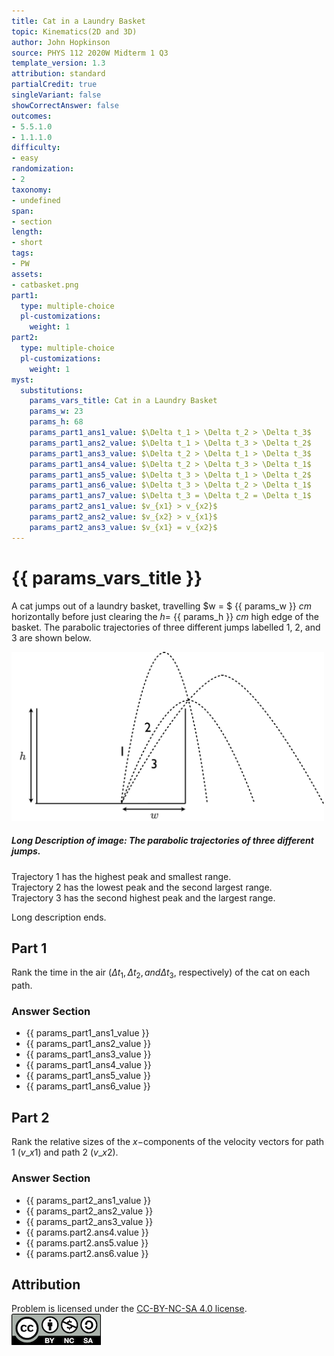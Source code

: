```yaml
---
title: Cat in a Laundry Basket
topic: Kinematics(2D and 3D)
author: John Hopkinson
source: PHYS 112 2020W Midterm 1 Q3
template_version: 1.3
attribution: standard
partialCredit: true
singleVariant: false
showCorrectAnswer: false
outcomes:
- 5.5.1.0
- 1.1.1.0
difficulty:
- easy
randomization:
- 2
taxonomy:
- undefined
span:
- section
length:
- short
tags:
- PW
assets:
- catbasket.png
part1:
  type: multiple-choice
  pl-customizations:
    weight: 1
part2:
  type: multiple-choice
  pl-customizations:
    weight: 1
myst:
  substitutions:
    params_vars_title: Cat in a Laundry Basket
    params_w: 23
    params_h: 68
    params_part1_ans1_value: $\Delta t_1 > \Delta t_2 > \Delta t_3$
    params_part1_ans2_value: $\Delta t_1 > \Delta t_3 > \Delta t_2$
    params_part1_ans3_value: $\Delta t_2 > \Delta t_1 > \Delta t_3$
    params_part1_ans4_value: $\Delta t_2 > \Delta t_3 > \Delta t_1$
    params_part1_ans5_value: $\Delta t_3 > \Delta t_1 > \Delta t_2$
    params_part1_ans6_value: $\Delta t_3 > \Delta t_2 > \Delta t_1$
    params_part1_ans7_value: $\Delta t_3 = \Delta t_2 = \Delta t_1$
    params_part2_ans1_value: $v_{x1} > v_{x2}$
    params_part2_ans2_value: $v_{x2} > v_{x1}$
    params_part2_ans3_value: $v_{x1} = v_{x2}$
---
```

# {{ params_vars_title }}
A cat jumps out of a laundry basket, travelling $w = $ {{ params_w }} $cm$ horizontally before just clearing the $h =$ {{ params_h }} $cm$ high edge of the basket.
The parabolic trajectories of three different jumps labelled 1, 2, and 3 are shown below.

<img longdesc="Cat in Laundry Basket.md#desc" alt="The parabolic trajectories of three different jumps." src="catbasket.png" width = "500px">

<div id="desc">
<h5>Long Description of image: The parabolic trajectories of three different jumps.</h5>
Trajectory 1 has the highest peak and smallest range. <br>
Trajectory 2 has the lowest peak and the second largest range. <br>
Trajectory 3 has the second highest peak and the largest range. <br>
<p>Long description ends.</p>
<div>

## Part 1

Rank the time in the air ($\Delta t_1, \Delta t_2, and \Delta t_3$, respectively) of the cat on each path.

### Answer Section

- {{ params_part1_ans1_value }}
- {{ params_part1_ans2_value }}
- {{ params_part1_ans3_value }}
- {{ params_part1_ans4_value }}
- {{ params_part1_ans5_value }}
- {{ params_part1_ans6_value }}

## Part 2

Rank the relative sizes of the $x-$components of the velocity vectors for path 1 ($v\_{x1}$) and path 2 ($v\_{x2}$).

### Answer Section

- {{ params_part2_ans1_value }}
- {{ params_part2_ans2_value }}
- {{ params_part2_ans3_value }}
- {{ params.part2.ans4.value }}
- {{ params.part2.ans5.value }}
- {{ params.part2.ans6.value }}

## Attribution

Problem is licensed under the [CC-BY-NC-SA 4.0 license](https://creativecommons.org/licenses/by-nc-sa/4.0/).<br> ![The Creative Commons 4.0 license requiring attribution-BY, non-commercial-NC, and share-alike-SA license.](https://raw.githubusercontent.com/firasm/bits/master/by-nc-sa.png)